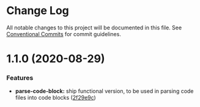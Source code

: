 # Change Log

All notable changes to this project will be documented in this file.
See [Conventional Commits](https://conventionalcommits.org) for commit guidelines.

# 1.1.0 (2020-08-29)


### Features

* **parse-code-block:** ship functional version, to be used in parsing code files into code blocks ([2f29e9c](https://github.com/unified-doc/unified-doc/commit/2f29e9cc8cfa776fae382664db949e8d885809db))

